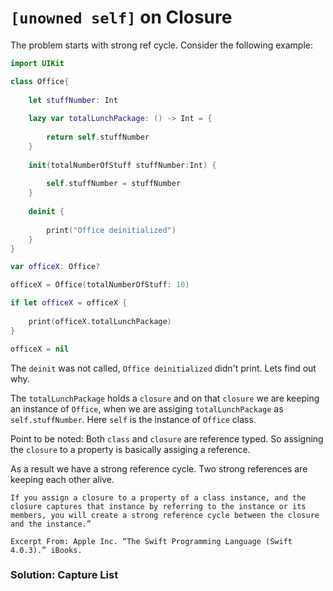 # `[unowned self]` on Closure

The problem starts with strong ref cycle. Consider the following example:

```swift
import UIKit

class Office{
    
    let stuffNumber: Int
    
    lazy var totalLunchPackage: () -> Int = {
        
        return self.stuffNumber
    }
    
    init(totalNumberOfStuff stuffNumber:Int) {
        
        self.stuffNumber = stuffNumber
    }
    
    deinit {
        
        print("Office deinitialized")
    }
}

var officeX: Office?

officeX = Office(totalNumberOfStuff: 10)

if let officeX = officeX {
    
    print(officeX.totalLunchPackage)
}

officeX = nil
```

The `deinit` was not called, `Office deinitialized` didn't print. Lets find out why. 

The `totalLunchPackage` holds a `closure` and on that `closure` we are keeping an instance of `Office`, when we are assiging `totalLunchPackage` as `self.stuffNumber`. Here `self` is the instance of `Office` class.

Point to be noted: Both `class` and `closure` are reference typed. So assigning the `closure` to a property is basically assiging a reference.

As a result we have a strong reference cycle. Two strong references are keeping each other alive. 

```
If you assign a closure to a property of a class instance, and the closure captures that instance by referring to the instance or its members, you will create a strong reference cycle between the closure and the instance.”

Excerpt From: Apple Inc. “The Swift Programming Language (Swift 4.0.3).” iBooks. 
```

### Solution: Capture List


